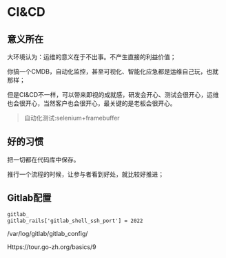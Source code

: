# CI&CD

## 意义所在

大环境认为：运维的意义在于不出事。不产生直接的利益价值；

你搞一个CMDB，自动化监控，甚至可视化、智能化应急都是运维自己玩，也就那样；

但是CI&CD不一样，可以带来即视的成就感，研发会开心、测试会很开心，运维也会很开心，当然客户也会很开心，最关键的是老板会很开心。

> 自动化测试:selenium+framebuffer



## 好的习惯

把一切都在代码库中保存。

推行一个流程的时候，让参与者看到好处，就比较好推进；

## Gitlab配置

```xml
gitlab_
gitlab_rails['gitlab_shell_ssh_port'] = 2022
```

/var/log/gitlab/gitlab_config/



Https://tour.go-zh.org/basics/9






